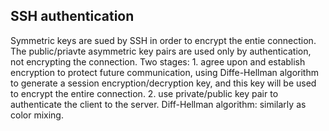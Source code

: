 ## SSH authentication
Symmetric keys are sued by SSH in order to encrypt the entie connection. The public/priavte asymmetric key pairs are used only by authentication, not encrypting the connection.
Two stages: 1. agree upon and establish encryption to protect future communication, using Diffe-Hellman algorithm to generate a session encryption/decryption key, and this key will be used to encrypt the entire connection. 2. use private/public key pair to authenticate the client to the server.
Diff-Hellman algorithm: similarly as color mixing.
